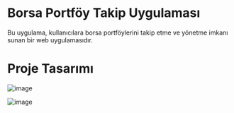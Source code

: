 # Borsa Portföy Takip Uygulaması


Bu uygulama, kullanıcılara borsa portföylerini takip etme ve yönetme imkanı sunan bir web uygulamasıdır.

# Proje Tasarımı
![image](https://github.com/emrebuzkiran/portfoyum/assets/67521326/bfbc2796-4f03-4e24-88f2-f1ec9a05c833)

![image](https://github.com/emrebuzkiran/portfoyum/assets/67521326/4ad24dde-caf3-40c0-af67-08dfa62737a3)




